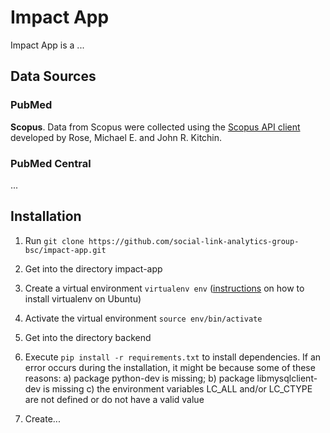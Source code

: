 # Impact App

Impact App is a ...

## Data Sources

### PubMed

**Scopus**. Data from Scopus were collected using the [Scopus API client](https://github.com/scopus-api/scopus) 
developed by Rose, Michael E. and John R. Kitchin.

### PubMed Central

...


## Installation

1. Run `git clone https://github.com/social-link-analytics-group-bsc/impact-app.git`

2. Get into the directory impact-app

3. Create a virtual environment `virtualenv env` ([instructions](https://www.linode.com/docs/development/python/create-a-python-virtualenv-on-ubuntu-1610/) on how to install virtualenv on Ubuntu)

4. Activate the virtual environment `source env/bin/activate`

5. Get into the directory backend

6. Execute `pip install -r requirements.txt` to install dependencies. If an error occurs during the installation, it 
might be because some of these reasons: a) package python-dev is missing; b) package libmysqlclient-dev is missing c) 
the environment variables LC_ALL and/or LC_CTYPE are not defined or do not have a valid value

7. Create...